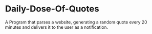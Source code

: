 # Daily-Dose-Of-Quotes
A Program that parses a website, generating a random quote every 20 minutes and delivers it to the user as a notification.
